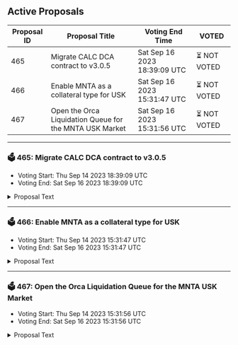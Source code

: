 ## Active Proposals

| Proposal ID | Proposal Title | Voting End Time | VOTED |
|-------------|----------------|-----------------|-------|
| 465 | Migrate CALC DCA contract to v3.0.5 | Sat Sep 16 2023 18:39:09 UTC | ⏳ NOT VOTED |
| 466 | Enable MNTA as a collateral type for USK | Sat Sep 16 2023 15:31:47 UTC | ⏳ NOT VOTED |
| 467 | Open the Orca Liquidation Queue for the MNTA USK Market | Sat Sep 16 2023 15:31:56 UTC | ⏳ NOT VOTED |

---

### 🗳 465: Migrate CALC DCA contract to v3.0.5
- Voting Start: Thu Sep 14 2023 18:39:09 UTC
- Voting End: Sat Sep 16 2023 18:39:09 UTC

<details>
<summary>Proposal Text</summary>
 
Migration required to resolve a minor bug that causes swaps to fail when the expected return amount for a swap is 0 tokens.
</details>

---

### 🗳 466: Enable MNTA as a collateral type for USK
- Voting Start: Thu Sep 14 2023 15:31:47 UTC
- Voting End: Sat Sep 16 2023 15:31:47 UTC

<details>
<summary>Proposal Text</summary>
 
This will deploy the USK Market contract using MNTA as a collateral type. Initial mint cap: 250k USK. Max LTV: 50%. Discussion: https://discord.com/channels/970650215801569330/1148903919964143627
</details>

---

### 🗳 467: Open the Orca Liquidation Queue for the MNTA USK Market
- Voting Start: Thu Sep 14 2023 15:31:56 UTC
- Voting End: Sat Sep 16 2023 15:31:56 UTC

<details>
<summary>Proposal Text</summary>
 
This will deploy the Orca Liquidation Queue contract to liquidate MNTA with USK
</details>
